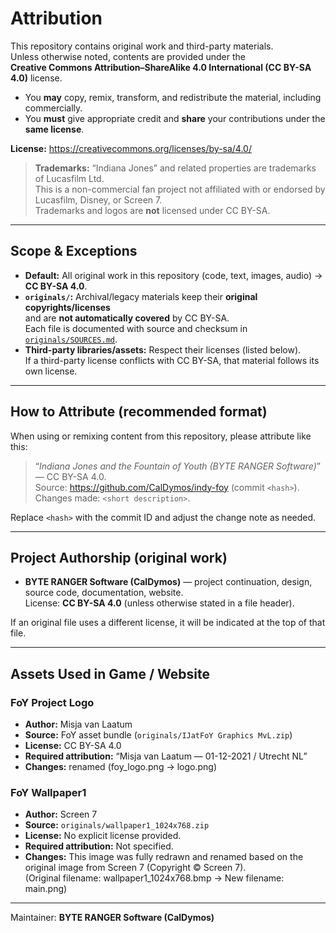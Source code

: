 # Attribution

This repository contains original work and third-party materials.  
Unless otherwise noted, contents are provided under the  
**Creative Commons Attribution–ShareAlike 4.0 International (CC BY-SA 4.0)** license.

- You **may** copy, remix, transform, and redistribute the material, including commercially.  
- You **must** give appropriate credit and **share** your contributions under the **same license**.  

**License:** https://creativecommons.org/licenses/by-sa/4.0/

> **Trademarks:** “Indiana Jones” and related properties are trademarks of Lucasfilm Ltd.  
> This is a non-commercial fan project not affiliated with or endorsed by Lucasfilm, Disney, or Screen 7.  
> Trademarks and logos are **not** licensed under CC BY-SA.

---

## Scope & Exceptions

- **Default:** All original work in this repository (code, text, images, audio) → **CC BY-SA 4.0**.  
- **`originals/`:** Archival/legacy materials keep their **original copyrights/licenses**  
  and are **not automatically covered** by CC BY-SA.  
  Each file is documented with source and checksum in  
  [`originals/SOURCES.md`](originals/SOURCES.md).  
- **Third-party libraries/assets:** Respect their licenses (listed below).  
  If a third-party license conflicts with CC BY-SA, that material follows its own license.

---

## How to Attribute (recommended format)

When using or remixing content from this repository, please attribute like this:

> “*Indiana Jones and the Fountain of Youth (BYTE RANGER Software)*” — CC BY-SA 4.0.  
> Source: https://github.com/CalDymos/indy-foy (commit `<hash>`).  
> Changes made: `<short description>`.

Replace `<hash>` with the commit ID and adjust the change note as needed.

---

## Project Authorship (original work)

- **BYTE RANGER Software (CalDymos)** — project continuation, design, source code, documentation, website.  
  License: **CC BY-SA 4.0** (unless otherwise stated in a file header).  

If an original file uses a different license, it will be indicated at the top of that file.

---

## Assets Used in Game / Website

### FoY Project Logo
- **Author:** Misja van Laatum  
- **Source:** FoY asset bundle (`originals/IJatFoY Graphics MvL.zip`)  
- **License:** CC BY-SA 4.0  
- **Required attribution:** “Misja van Laatum — 01-12-2021 / Utrecht NL”  
- **Changes:** renamed (foy_logo.png → logo.png)

### FoY Wallpaper1
- **Author:** Screen 7  
- **Source:** `originals/wallpaper1_1024x768.zip`  
- **License:** No explicit license provided.  
- **Required attribution:** Not specified. 
- **Changes:** This image was fully redrawn and renamed based on the original image from Screen 7 (Copyright © Screen 7).  
  (Original filename: wallpaper1_1024x768.bmp → New filename: main.png)

---

Maintainer: **BYTE RANGER Software (CalDymos)**
